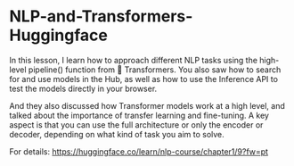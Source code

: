 # NLP-and-Transformers-Huggingface

In this lesson, I learn how to approach different NLP tasks using the high-level pipeline() function from 🤗 Transformers. You also saw how to search for and use models in the Hub, as well as how to use the Inference API to test the models directly in your browser.

And they also discussed how Transformer models work at a high level, and talked about the importance of transfer learning and fine-tuning. A key aspect is that you can use the full architecture or only the encoder or decoder, depending on what kind of task you aim to solve. 

For details: https://huggingface.co/learn/nlp-course/chapter1/9?fw=pt

